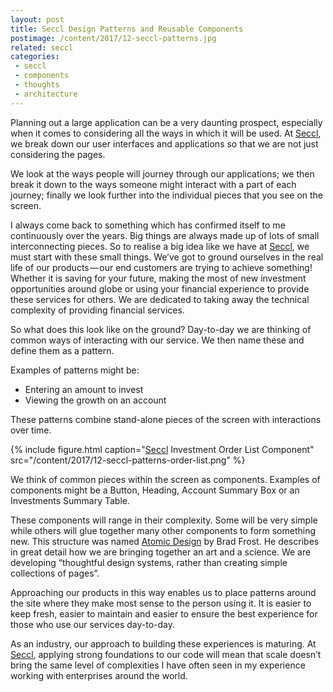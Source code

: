 ```yaml
---
layout: post
title: Seccl Design Patterns and Reusable Components
postimage: /content/2017/12-seccl-patterns.jpg
related: seccl
categories:
 - seccl
 - components
 - thoughts
 - architecture
---
```


Planning out a large application can be a very daunting prospect, especially when it comes to considering all the ways in which it will be used. At [Seccl](https://seccl.tech), we break down our user interfaces and applications so that we are not just considering the pages.

We look at the ways people will journey through our applications; we then break it down to the ways someone might interact with a part of each journey; finally we look further into the individual pieces that you see on the screen.

I always come back to something which has confirmed itself to me continuously over the years. Big things are always made up of lots of small interconnecting pieces. So to realise a big idea like we have at [Seccl](https://seccl.tech), we must start with these small things. We’ve got to ground ourselves in the real life of our products — our end customers are trying to achieve something! Whether it is saving for your future, making the most of new investment opportunities around globe or using your financial experience to provide these services for others. We are dedicated to taking away the technical complexity of providing financial services.

So what does this look like on the ground? Day-to-day we are thinking of common ways of interacting with our service. We then name these and define them as a pattern.

Examples of patterns might be:

 - Entering an amount to invest
 - Viewing the growth on an account

These patterns combine stand-alone pieces of the screen with interactions over time.

{% include figure.html
   caption="[Seccl](https://seccl.tech) Investment Order List Component"
   src="/content/2017/12-seccl-patterns-order-list.png"
   %}


We think of common pieces within the screen as components. Examples of components might be a Button, Heading, Account Summary Box or an Investments Summary Table.

These components will range in their complexity. Some will be very simple while others will glue together many other components to form something new. This structure was named [Atomic Design](http://bradfrost.com/blog/post/atomic-web-design/) by Brad Frost. He describes in great detail how we are bringing together an art and a science. We are developing “thoughtful design systems, rather than creating simple collections of pages”.

Approaching our products in this way enables us to place patterns around the site where they make most sense to the person using it. It is easier to keep fresh, easier to maintain and easier to ensure the best experience for those who use our services day-to-day.

As an industry, our approach to building these experiences is maturing. At [Seccl](https://seccl.tech), applying strong foundations to our code will mean that scale doesn’t bring the same level of complexities I have often seen in my experience working with enterprises around the world.
